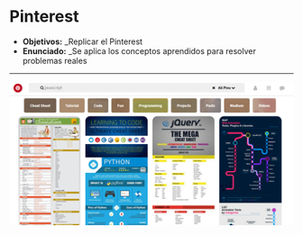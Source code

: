 #   Pinterest

* **Objetivos:** _Replicar el Pinterest
* **Enunciado:** _Se aplica los conceptos aprendidos para resolver problemas reales
***

![Una imagen cualquiera](assets/images/ejemplo.PNG)
